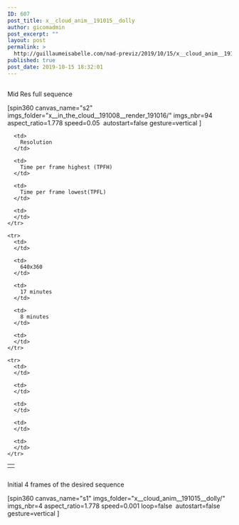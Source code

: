 ```yaml
---
ID: 607
post_title: x__cloud_anim__191015__dolly
author: gicomadmin
post_excerpt: ""
layout: post
permalink: >
  http://guillaumeisabelle.com/nad-previz/2019/10/15/x__cloud_anim__191015__dolly/
published: true
post_date: 2019-10-15 18:32:01
---
```

<!-- wp:heading -->

##   
Mid Res full sequence   


<!-- /wp:heading -->

<!-- wp:block-lab/stc-vision-block {"vision":"Evaluating the paralaxing in the cloud"} /-->

<!-- wp:paragraph -->

[spin360 canvas_name="s2" imgs_folder="x\_\_in_the_cloud\_\_191008__render_191016/" imgs_nbr=94 aspect_ratio=1.778 speed=0.05  autostart=false gesture=vertical ] 

<!-- /wp:paragraph -->

<!-- wp:table -->

<table class="wp-block-table">
  <tbody>
    <tr>
      <td>
      </td>
      
      <td>
        Resolution
      </td>
      
      <td>
        Time per frame highest (TPFH)
      </td>
      
      <td>
        Time per frame lowest(TPFL)
      </td>
      
      <td>
      </td>
    </tr>
    
    <tr>
      <td>
      </td>
      
      <td>
        640x360
      </td>
      
      <td>
        17 minutes
      </td>
      
      <td>
        8 minutes
      </td>
      
      <td>
      </td>
    </tr>
    
    <tr>
      <td>
      </td>
      
      <td>
      </td>
      
      <td>
      </td>
      
      <td>
      </td>
      
      <td>
      </td>
    </tr>
  </tbody>
</table>

<!-- /wp:table -->

<!-- wp:heading -->

##   
Initial 4 frames of the desired sequence  


<!-- /wp:heading -->

<!-- wp:paragraph -->

[spin360 canvas_name="s1" imgs_folder="x\_\_cloud_anim\_\_191015__dolly/" imgs_nbr=4 aspect_ratio=1.778 speed=0.001 loop=false  autostart=false gesture=vertical ] 

<!-- /wp:paragraph -->